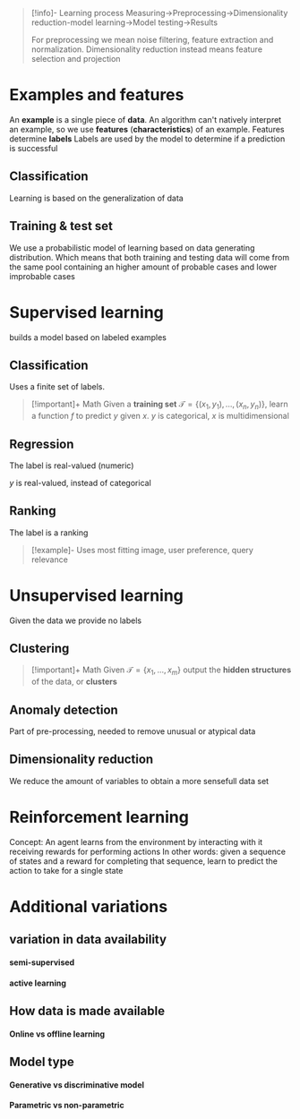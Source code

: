 
> [!info]-  Learning process
>Measuring->Preprocessing->Dimensionality reduction-model learning->Model testing->Results
>
> For preprocessing we mean noise filtering, feature extraction and normalization. Dimensionality reduction instead means feature selection and projection

# Examples and features
An **example** is a single piece of **data**. An algorithm can't natively interpret an example, so we use **features** (**characteristics**) of an example. Features determine **labels**
Labels are used by the model to determine if a prediction is successful
## Classification
Learning is based on the generalization of data

## Training & test set
We use a probabilistic model of learning based on data generating distribution. Which means that both training and testing data will come from the same pool containing an higher amount of probable cases and lower improbable cases

# Supervised learning
builds a model based on labeled examples
## Classification
Uses a finite set of labels. 

> [!important]+ Math
> Given a **training set** $\mathcal{T}=\{(x_1,y_1),...,(x_n,y_n)\}$, learn a function $f$ to predict $y$ given $x$. $y$ is categorical, $x$ is multidimensional

## Regression
The label is real-valued (numeric)

$y$ is real-valued, instead of categorical

## Ranking
The label is a ranking

> [!example]- Uses
> most fitting image, user preference, query relevance


# Unsupervised learning
Given the data we provide no labels

## Clustering

> [!important]+ Math
> Given $\mathcal{T}=\{x_1,...,x_m\}$ output the **hidden structures** of the data, or **clusters**

## Anomaly detection
Part of pre-processing, needed to remove unusual or atypical data

## Dimensionality reduction
We reduce the amount of variables to obtain a more sensefull data set

# Reinforcement learning
Concept: An agent learns from the environment by interacting with it receiving rewards for performing actions
In other words: given a sequence of states and a reward for completing that sequence, learn to predict the action to take for a single state

# Additional variations
## variation in data availability
#### semi-supervised
#### active learning
## How data is made available
#### Online vs offline learning
## Model type
#### Generative vs discriminative model
#### Parametric vs non-parametric

